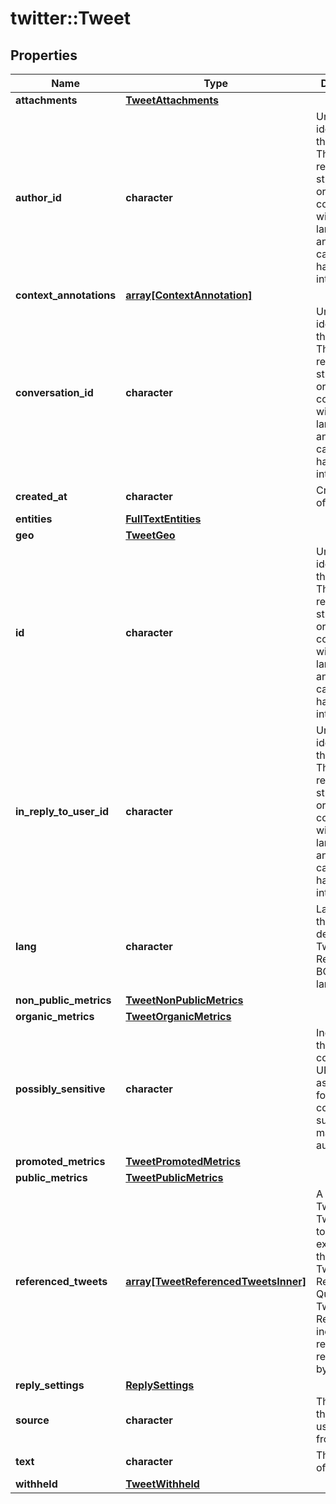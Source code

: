 # twitter::Tweet


## Properties
Name | Type | Description | Notes
------------ | ------------- | ------------- | -------------
**attachments** | [**TweetAttachments**](Tweet_attachments.md) |  | [optional] 
**author_id** | **character** | Unique identifier of this User. This is returned as a string in order to avoid complications with languages and tools that cannot handle large integers. | [optional] 
**context_annotations** | [**array[ContextAnnotation]**](ContextAnnotation.md) |  | [optional] 
**conversation_id** | **character** | Unique identifier of this Tweet. This is returned as a string in order to avoid complications with languages and tools that cannot handle large integers. | [optional] 
**created_at** | **character** | Creation time of the Tweet. | [optional] 
**entities** | [**FullTextEntities**](FullTextEntities.md) |  | [optional] 
**geo** | [**TweetGeo**](Tweet_geo.md) |  | [optional] 
**id** | **character** | Unique identifier of this Tweet. This is returned as a string in order to avoid complications with languages and tools that cannot handle large integers. | 
**in_reply_to_user_id** | **character** | Unique identifier of this User. This is returned as a string in order to avoid complications with languages and tools that cannot handle large integers. | [optional] 
**lang** | **character** | Language of the Tweet, if detected by Twitter. Returned as a BCP47 language tag. | [optional] 
**non_public_metrics** | [**TweetNonPublicMetrics**](Tweet_non_public_metrics.md) |  | [optional] 
**organic_metrics** | [**TweetOrganicMetrics**](Tweet_organic_metrics.md) |  | [optional] 
**possibly_sensitive** | **character** | Indicates if this Tweet contains URLs marked as sensitive, for example content suitable for mature audiences. | [optional] 
**promoted_metrics** | [**TweetPromotedMetrics**](Tweet_promoted_metrics.md) |  | [optional] 
**public_metrics** | [**TweetPublicMetrics**](Tweet_public_metrics.md) |  | [optional] 
**referenced_tweets** | [**array[TweetReferencedTweetsInner]**](Tweet_referenced_tweets_inner.md) | A list of Tweets this Tweet refers to. For example, if the parent Tweet is a Retweet, a Quoted Tweet or a Reply, it will include the related Tweet referenced to by its parent. | [optional] 
**reply_settings** | [**ReplySettings**](ReplySettings.md) |  | [optional] 
**source** | **character** | The name of the app the user Tweeted from. | [optional] 
**text** | **character** | The content of the Tweet. | 
**withheld** | [**TweetWithheld**](TweetWithheld.md) |  | [optional] 


